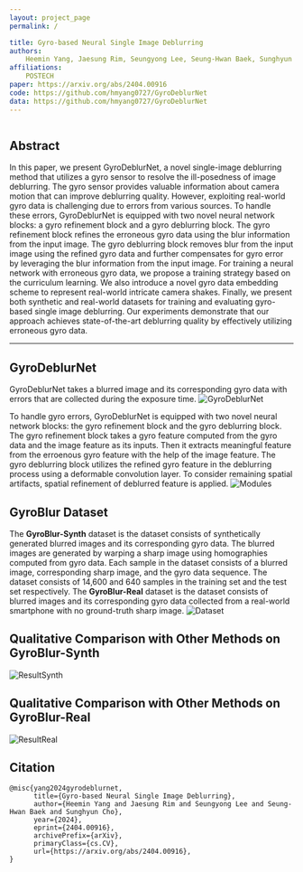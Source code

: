 ```yaml
---
layout: project_page
permalink: /

title: Gyro-based Neural Single Image Deblurring
authors:
    Heemin Yang, Jaesung Rim, Seungyong Lee, Seung-Hwan Baek, Sunghyun Cho
affiliations:
    POSTECH
paper: https://arxiv.org/abs/2404.00916
code: https://github.com/hmyang0727/GyroDeblurNet
data: https://github.com/hmyang0727/GyroDeblurNet
---
```


<!-- Using HTML to center the abstract -->
<div class="columns is-centered has-text-centered">
    <div class="column is-four-fifths">
        <h2>Abstract</h2>
        <div class="content has-text-justified">
In this paper, we present GyroDeblurNet, a novel single-image deblurring method that utilizes a gyro sensor to resolve the ill-posedness of image deblurring.
The gyro sensor provides valuable information about camera motion that can improve deblurring quality.
However, exploiting real-world gyro data is challenging due to errors from various sources.
To handle these errors, GyroDeblurNet is equipped with two novel neural network blocks: a gyro refinement block and a gyro deblurring block.
The gyro refinement block refines the erroneous gyro data using the blur information from the input image.
The gyro deblurring block removes blur from the input image using the refined gyro data and further compensates for gyro error by leveraging the blur information from the input image.
For training a neural network with erroneous gyro data, we propose a training strategy based on the curriculum learning.
We also introduce a novel gyro data embedding scheme to represent real-world intricate camera shakes.
Finally, we present both synthetic and real-world datasets for training and evaluating gyro-based single image deblurring.
Our experiments demonstrate that our approach achieves state-of-the-art deblurring quality by effectively utilizing erroneous gyro data.
        </div>
    </div>
</div>

---


## GyroDeblurNet
GyroDeblurNet takes a blurred image and its corresponding gyro data with errors that are collected during the exposure time.
![GyroDeblurNet](/static/image/network_arch.png)

To handle gyro errors, GyroDeblurNet is equipped with two novel neural network blocks: the gyro refinement block and the gyro deblurring block.
The gyro refinement block takes a gyro feature computed from the gyro data and the image feature as its inputs.
Then it extracts meaningful feature from the erroenous gyro feature with the help of the image feature.
The gyro deblurring block utilizes the refined gyro feature in the deblurring process using a deformable convolution layer.
To consider remaining spatial artifacts, spatial refinement of deblurred feature is applied.
![Modules](/static/image/module_arch.png)

## GyroBlur Dataset
The **GyroBlur-Synth** dataset is the dataset consists of synthetically generated blurred images and its corresponding gyro data.
The blurred images are generated by warping a sharp image using homographies computed from gyro data.
Each sample in the dataset consists of a blurred image, corresponding sharp image, and the gyro data sequence.
The dataset consists of 14,600 and 640 samples in the training set and the test set respectively.
The **GyroBlur-Real** dataset is the dataset consists of blurred images and its corresponding gyro data collected from a real-world smartphone with no ground-truth sharp image.
![Dataset](/static/image/dataset.png)

## Qualitative Comparison with Other Methods on GyroBlur-Synth
![ResultSynth](/static/image/result_synth.png)

## Qualitative Comparison with Other Methods on GyroBlur-Real
![ResultReal](/static/image/result_real.png)

## Citation
```
@misc{yang2024gyrodeblurnet,
      title={Gyro-based Neural Single Image Deblurring}, 
      author={Heemin Yang and Jaesung Rim and Seungyong Lee and Seung-Hwan Baek and Sunghyun Cho},
      year={2024},
      eprint={2404.00916},
      archivePrefix={arXiv},
      primaryClass={cs.CV},
      url={https://arxiv.org/abs/2404.00916}, 
}
```
